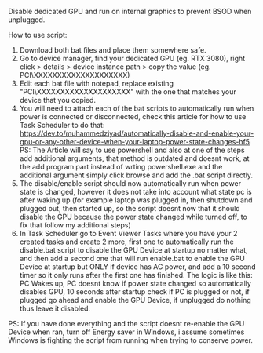 Disable dedicated GPU and run on internal graphics to prevent BSOD when unplugged.

How to use script:
1. Download both bat files and place them somewhere safe.
2. Go to device manager, find your dedicated GPU (eg. RTX 3080), right click > details > device instance path > copy the value (eg. PCI\XXXXXXXXXXXXXXXXXXXX)
3. Edit each bat file with notepad, replace existing "PCI\XXXXXXXXXXXXXXXXXXXX" with the one that matches your device that you copied.
4. You will need to attach each of the bat scripts to automatically run when power is connected or disconnected, check this article for how to use Task Scheduler to do that: https://dev.to/muhammedziyad/automatically-disable-and-enable-your-gpu-or-any-other-device-when-your-laptop-power-state-changes-hf5
   PS: The Article will say to use powershell and also at one of the steps add additional arguments, that method is outdated and doesnt work, at the add program part instead of wrting powershell.exe and the additional argument simply click browse and add the .bat script directly.
5. The disable/enable script should now automatically run when power state is changed, however it does not take into account what state pc is after waking up (for example laptop was plugged in, then shutdown and plugged out, then started up, so the script doesnt now that it should disable the GPU because the power state changed while turned off, to fix that follow my additional steps)
6. In Task Scheduler go to Event Viewer Tasks where you have your 2 created tasks and create 2 more, first one to automatically run the disable.bat script to disable the GPU Device at startup no matter what, and then add a second one that will run enable.bat to enable the GPU Device at startup but ONLY if device has AC power, and add a 10 second timer so it only runs after the first one has finished.
   The logic is like this: PC Wakes up, PC doesnt know if power state changed so automatically disables GPU, 10 seconds after startup check if PC is plugged or not, if plugged go ahead and enable the GPU Device, if unplugged do nothing thus leave it disabled.

PS: If you have done everything and the script doesnt re-enable the GPU Device when ran, turn off Energy saver in Windows, i assume sometimes Windows is fighting the script from running when trying to conserve power.
